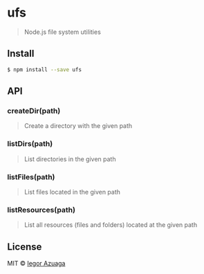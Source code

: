 # ufs
> Node.js file system utilities

## Install

```bash
$ npm install --save ufs
```

## API

### createDir(path)
> Create a directory with the given path

### listDirs(path)
> List directories in the given path

### listFiles(path)
> List files located in the given path

### listResources(path)
> List all resources (files and folders) located at the given path

## License

MIT © [Iegor Azuaga](https://github.com/iiegor)
